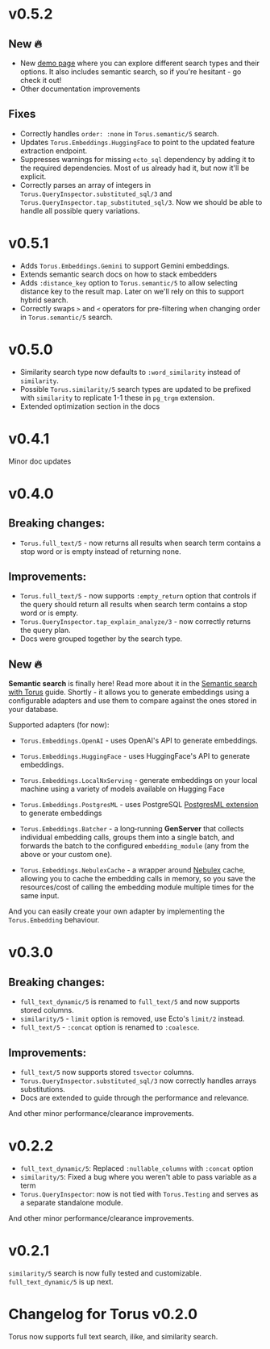 # v0.5.2

## New 🔥

- New [demo page](https://torus.dimamik.com) where you can explore different search types and their options. It also includes semantic search, so if you're hesitant - go check it out!
- Other documentation improvements

## Fixes

- Correctly handles `order: :none` in `Torus.semantic/5` search.
- Updates `Torus.Embeddings.HuggingFace` to point to the updated feature extraction endpoint.
- Suppresses warnings for missing `ecto_sql` dependency by adding it to the required dependencies. Most of us already had it, but now it'll be explicit.
- Correctly parses an array of integers in `Torus.QueryInspector.substituted_sql/3` and `Torus.QueryInspector.tap_substituted_sql/3`. Now we should be able to handle all possible query variations.

# v0.5.1

- Adds `Torus.Embeddings.Gemini` to support Gemini embeddings.
- Extends semantic search docs on how to stack embedders
- Adds `:distance_key` option to `Torus.semantic/5` to allow selecting distance key to the result map. Later on we'll rely on this to support hybrid search.
- Correctly swaps `>` and `<` operators for pre-filtering when changing order in `Torus.semantic/5` search.

# v0.5.0

- Similarity search type now defaults to `:word_similarity` instead of `similarity`.
- Possible `Torus.similarity/5` search types are updated to be prefixed with `similarity` to replicate 1-1 these in `pg_trgm` extension.
- Extended optimization section in the docs

# v0.4.1

Minor doc updates

# v0.4.0

## Breaking changes:

- `Torus.full_text/5` - now returns all results when search term contains a stop word or is empty instead of returning none.

## Improvements:

- `Torus.full_text/5` - now supports `:empty_return` option that controls if the query should return all results when search term contains a stop word or is empty.
- `Torus.QueryInspector.tap_explain_analyze/3` - now correctly returns the query plan.
- Docs were grouped together by the search type.

## New 🔥

**Semantic search** is finally here! Read more about it in the [Semantic search with Torus](/guides/semantic_search.md) guide.
Shortly - it allows you to generate embeddings using a configurable adapters and use them to compare against the ones stored in your database.

Supported adapters (for now):

- `Torus.Embeddings.OpenAI` - uses OpenAI's API to generate embeddings.

- `Torus.Embeddings.HuggingFace` - uses HuggingFace's API to generate embeddings.

- `Torus.Embeddings.LocalNxServing` - generate embeddings on your local machine using a variety of models available on Hugging Face

- `Torus.Embeddings.PostgresML` - uses PostgreSQL [PostgresML extension](https://PostgresML.org/docs) to generate embeddings

- `Torus.Embeddings.Batcher` - a long‑running **GenServer** that collects individual embedding calls, groups them into a single batch, and forwards the batch to the configured `embedding_module` (any from the above or your custom one).

- `Torus.Embeddings.NebulexCache` - a wrapper around [Nebulex](https://hexdocs.pm/nebulex/readme.html) cache, allowing you to cache the embedding calls in memory, so you save the resources/cost of calling the embedding module multiple times for the same input.

And you can easily create your own adapter by implementing the `Torus.Embedding` behaviour.

# v0.3.0

## Breaking changes:

- `full_text_dynamic/5` is renamed to `full_text/5` and now supports stored columns.
- `similarity/5` - `limit` option is removed, use Ecto's `limit/2` instead.
- `full_text/5` - `:concat` option is renamed to `:coalesce`.

## Improvements:

- `full_text/5` now supports stored `tsvector` columns.
- `Torus.QueryInspector.substituted_sql/3` now correctly handles arrays substitutions.
- Docs are extended to guide through the performance and relevance.

And other minor performance/clearance improvements.

# v0.2.2

- `full_text_dynamic/5`: Replaced `:nullable_columns` with `:concat` option
- `similarity/5`: Fixed a bug where you weren't able to pass variable as a term
- `Torus.QueryInspector`: now is not tied with `Torus.Testing` and serves as a separate standalone module.

And other minor performance/clearance improvements.

# v0.2.1

`similarity/5` search is now fully tested and customizable. `full_text_dynamic/5` is up next.

# Changelog for Torus v0.2.0

Torus now supports full text search, ilike, and similarity search.
